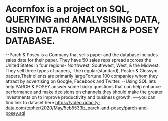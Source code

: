 # Acornfox is a project on SQL, QUERYING and ANALYSISING DATA, USING DATA FROM PARCH & POSEY DATABASE. 

--Parch & Posey is a Company that sells paper and the database includes sales data for their paper. They have 50 sales reps spread accross the United States in four regions- Northwest, Southwest, West, & the Midwest. They sell three types of papers, -the regular(standard), Poster & Glossym papers.Their clients are primarily largeFortune 100 companies whom they attract by advertising on Google, Facebook and Twitter.
--Using SQL lets help PARCH & POSEY answer some tricky questions that can help enhance performance and make decisions on channels they should make the greater investments on to improve productivity and business growth.
---you can find link to dataset here https://video.udacity-data.com/topher/2020/May/5eb5533b_parch-and-posey/parch-and-posey.sql
